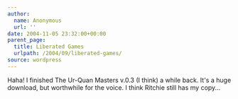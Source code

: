 ```yaml
---
author:
  name: Anonymous
  url: ''
date: 2004-11-05 23:32:00+00:00
parent_page:
  title: Liberated Games
  urlpath: /2004/09/liberated-games/
source: wordpress
---
```


Haha! I finished The Ur-Quan Masters v.0.3 (I think) a while back. It's a huge  download, but worthwhile for the voice. I think Ritchie still has my copy...